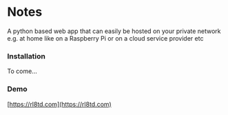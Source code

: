 Notes
=====
A python based web app that can easily be hosted on your private network e.g. at home like on a Raspberry Pi or on a cloud service provider etc

### Installation
To come...

### Demo
[https://rl8td.com](https://rl8td.com)

